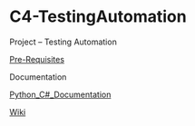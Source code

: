 # C4-TestingAutomation

Project – Testing Automation

[Pre-Requisites](Pre-Requisites.md)

Documentation

[Python_C#_Documentation](https://github.com/CIS1221-2023-2024/C4-TestingAutomation/blob/main/Python_C%23_Documentation.md)

[Wiki](Wiki.md)

